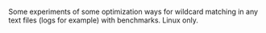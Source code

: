 

Some experiments of some optimization ways for wildcard matching in any text
files (logs for example) with benchmarks. Linux only.
